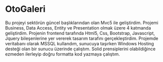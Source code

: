 # OtoGaleri
Bu projeyi sektörün güncel başlıklarından olan Mvc5 ile geliştirdim. 
Projemi Business, Data Access, Entity ve Presentation olmak üzere 4 katmanda geliştirdim.
Projenin frontend tarafında Html5, Css, Bootstrap, Javascript, Jquery bileşenlerine yer vererek tasarım tarafını gerçekleştirdim.
Projemde veritabanı olarak MSSQL kullandım, sunucuya taşırken Windows Hosting desteği olan bir sunucu üzerinde çalıştım.
Solid prensiplerini olabildiğince ezmeden ilerleyip doğru formatta kod yazmaya çalıştım.
